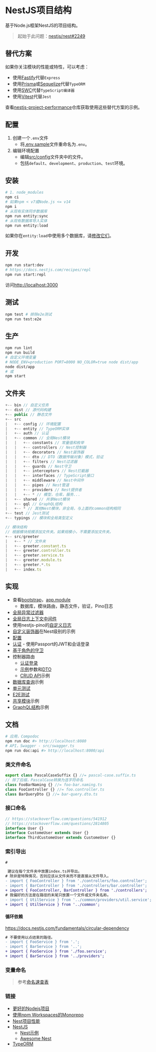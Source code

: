 # NestJS项目结构

基于Node.js框架NestJS的项目结构。
> 起始于此问题：[nestjs/nest#2249](https://github.com/nestjs/nest/issues/2249#issuecomment-494734673)

## 替代方案

如果你关注模块的性能或特性，可以考虑：

- 使用[Fastify](https://docs.nestjs.com/techniques/performance)代替`Express`
- 使用[Prisma](https://docs.nestjs.com/recipes/prisma)或[Sequelize](https://docs.nestjs.com/techniques/database#sequelize-integration)代替`TypeORM`
- 使用[SWC](https://docs.nestjs.com/recipes/swc#swc)代替`TypeScript编译器`
- 使用[Vitest](https://docs.nestjs.com/recipes/swc#vitest)代替`Jest`

查看[nestjs-project-performance](https://github.com/CatsMiaow/nestjs-project-performance)仓库获取使用这些替代方案的示例。

## 配置

1. 创建一个`.env`文件
    - 将[.env.sample](.env.sample)文件重命名为`.env`。
2. 编辑环境配置
    - 编辑[src/config](src/config)文件夹中的文件。
    - 包括`default`、`development`、`production`、`test`环境。

## 安装

```sh
# 1. node_modules
npm ci
# 如果npm < v7或Node.js <= v14
npm i
# 从现有实体同步数据库
npm run entity:sync
# 从现有数据库导入实体
npm run entity:load
```

如果你在`entity:load`中使用多个数据库，请[修改它们](bin/entity.ts#L47-L48)。

## 开发

```sh
npm run start:dev
# https://docs.nestjs.com/recipes/repl
npm run start:repl
```

访问[http://localhost:3000](http://localhost:3000)

## 测试

```sh
npm test # 排除e2e测试
npm run test:e2e
```

## 生产

```sh
npm run lint
npm run build
# 自定义环境变量
# NODE_ENV=production PORT=8000 NO_COLOR=true node dist/app
node dist/app
# 或
npm start
```

## 文件夹

```js
+-- bin // 自定义任务
+-- dist // 源代码构建
+-- public // 静态文件
+-- src
|   +-- config // 环境配置
|   +-- entity // TypeORM实体
|   +-- auth // 认证
|   +-- common // 全局Nest模块
|   |   +-- constants // 常量值和枚举
|   |   +-- controllers // Nest控制器
|   |   +-- decorators // Nest装饰器
|   |   +-- dto // DTO（数据传输对象）模式，验证
|   |   +-- filters // Nest过滤器
|   |   +-- guards // Nest守卫
|   |   +-- interceptors // Nest拦截器
|   |   +-- interfaces // TypeScript接口
|   |   +-- middleware // Nest中间件
|   |   +-- pipes // Nest管道
|   |   +-- providers // Nest提供者
|   |   +-- * // 模型，仓库，服务...
|   +-- shared // 共享Nest模块
|   +-- gql // GraphQL结构
|   +-- * // 其他Nest模块，非全局，与上面的common结构相同
+-- test // Jest测试
+-- typings // 模块和全局类型定义

// 模块结构
// 根据模块规模添加文件夹。如果规模小，不需要添加文件夹。
+-- src/greeter
|   +-- * // 文件夹
|   +-- greeter.constant.ts
|   +-- greeter.controller.ts
|   +-- greeter.service.ts
|   +-- greeter.module.ts
|   +-- greeter.*.ts
|   +-- index.ts
```

## 实现

- 查看[bootstrap](src/app.ts)，[app.module](src/app.module.ts)
  - 数据库，模块路由，静态文件，验证，Pino日志
- [全局异常过滤器](src/common/filters/exceptions.filter.ts)
- [全局日志上下文中间件](src/common/middleware/logger-context.middleware.ts)
- 使用nestjs-pino的[自定义日志](src/config/logger.config.ts)
- [自定义装饰器](src/debug)在Nest级别的示例
- [配置](src/config)
- [认证](src/auth) - 使用Passport的JWT和会话登录
- [基于角色的守卫](src/common/guards/roles.guard.ts)
- 控制器路由
  - [认证登录](src/base/controllers/auth.controller.ts)
  - [示例](src/sample/controllers/sample.controller.ts)参数和[DTO](src/sample/dto/sample.dto.ts)
  - [CRUD API](src/sample/controllers/crud.controller.ts)示例
- [数据库查询](src/sample/providers/database.service.ts)示例
- [单元测试](src/sample/providers/crud.service.spec.ts)
- [E2E测试](test/e2e)
- [共享模块](src/shared)示例
- [GraphQL结构](src/gql)示例

## 文档

```sh
# 应用，Compodoc
npm run doc #> http://localhost:8080
# API，Swagger - src/swagger.ts
npm run doc:api #> http://localhost:8000/api
```

### 类文件命名

```ts
export class PascalCaseSuffix {} //= pascal-case.suffix.ts
// 除了后缀，PascalCase转换为连字符命名
class FooBarNaming {} //= foo-bar.naming.ts
class FooController {} //= foo.controller.ts
class BarQueryDto {} //= bar-query.dto.ts
```

### 接口命名

```ts
// https://stackoverflow.com/questions/541912
// https://stackoverflow.com/questions/2814805
interface User {}
interface CustomeUser extends User {}
interface ThirdCustomeUser extends CustomeUser {}
```

### 索引导出

```diff
#

 建议在每个文件夹中放置index.ts并导出。
# 除非是特殊情况，否则应该从文件夹而不是直接从文件导入。
- import { FooController } from './controllers/foo.controller';
- import { BarController } from './controllers/bar.controller';
+ import { FooController, BarController } from './controllers';
# 我偏好的方法是在路径的末尾只放置一个文件或文件夹名称。
- import { UtilService } from '../common/providers/util.service';
+ import { UtilService } from '../common';
```

#### 循环依赖

<https://docs.nestjs.com/fundamentals/circular-dependency>

```diff
# 不要使用以点结束的路径。
- import { FooService } from '.';
- import { BarService } from '..';
+ import { FooService } from './foo.service';
+ import { BarService } from '../providers';
```

### 变量命名

> 参考[命名速查表](https://github.com/kettanaito/naming-cheatsheet)

### 链接

- [更好的Nodejs项目](https://github.com/CatsMiaow/better-nodejs-project)
- [使用npm Workspaces的Monorepo](https://github.com/CatsMiaow/node-monorepo-workspaces)
- [Nest项目性能](https://github.com/CatsMiaow/nestjs-project-performance)
- [NestJS](https://docs.nestjs.com)
  - [Nest示例](https://github.com/nestjs/nest/tree/master/sample)
  - [Awesome Nest](https://github.com/nestjs/awesome-nestjs)
- [TypeORM](https://typeorm.io)
